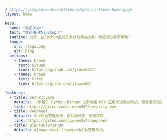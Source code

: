 ```yaml
---
# https://vitepress.dev/reference/default-theme-home-page
layout: home

hero:
  name: "九问Blog"
  text: "欢迎访问九问Blog！"
  tagline: 分享一些Python全栈开发以及爬虫技术，希望对你有所帮助！
  image:
    src: /logo.png
    alt: Blog
  actions:
    - theme: brand
      text: GitHub
      link: https://github.com/jiuwen567/
    - theme: brand
      text: Gitee
      link: https://gitee.com/jiuwen567

features:
  - title: SecurityEye
    details: 一款基于 Python-Django 的多功能 Web 应用渗透测试系统，包含漏洞检测、目录识别、端口扫描、指纹识别、域名探测、旁站探测、信息泄露检测、网站权重探测等功能。
    link: https://gitee.com/jiuwen567/security-eye
  - title: Vuepanel
    details: Vue后台管理系统，前后端分离，前端项目
    link: https://gitee.com/jiuwen567/vuepanel
  - title: BlackHoleDjango
    details: django rest framework后台管理系统。
---
```


